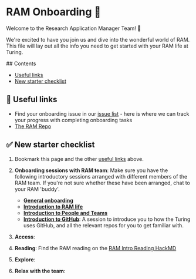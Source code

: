 # RAM Onboarding :rocket:

Welcome to the Research Application Manager Team! :tada:

We're excited to have you join us and dive into the wonderful world of RAM.
This file will lay out all the info you need to get started with your RAM life at Turing.

## Contents

- [Useful links](#useful-links)
- [New starter checklist](#new-starter-checklist)

## 🔗 Useful links

* Find your onboarding issue in our [issue list](https://github.com/alan-turing-institute/research-application-management/labels/onboarding) - here is where we can track your progress with completing onboarding tasks
* [The RAM Repo](https://github.com/alan-turing-institute/research-application-management)



## ✅ New starter checklist

1. Bookmark this page and the other [useful links](#🔗-useful-links) above.
2. **Onboarding sessions with RAM team**: Make sure you have the following introductory sessions arranged with different members of the RAM team. If you're not sure whether these have been arranged, chat to your RAM 'buddy'.
    - **[General onboarding](./sessions/general_onboarding.md)**
    - **[Introduction to RAM life](./sessions/ram_life.md)**
    - **[Introduction to People and Teams](./sessions/people_and_teams.md)**
    - **[Introduction to GitHub](./sessions/github.md)**: A session to introduce you to how the Turing uses GitHub, and all the relevant repos for you to get familiar with.

3. **Access**: 
4. **Reading**: Find the RAM reading on the [RAM Intro Reading HackMD](https://hackmd.io/NZTki1n_RPuQ7ml4WVVvHA)
5. **Explore**: 
6. **Relax with the team**: 


